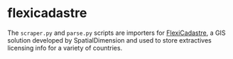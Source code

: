 # flexicadastre

The ``scraper.py`` and ``parse.py`` scripts are importers for [FlexiCadastre](http://www.spatialdimension.com/Map-Portals), a GIS solution developed by SpatialDimension and used to store extractives licensing info for a variety of countries. 


